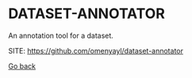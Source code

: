# DATASET-ANNOTATOR
 
 An annotation tool for a dataset.
 
 SITE: https://github.com/omenyayl/dataset-annotator

 [Go back](https://portable-linux-apps.github.io/apps.html)
